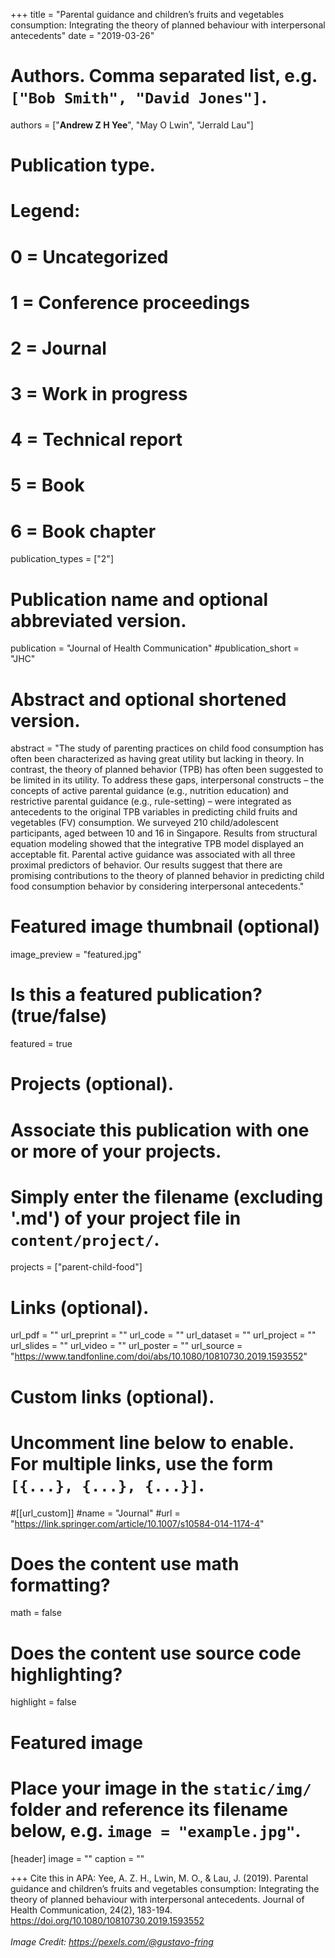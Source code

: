 +++
title = "Parental guidance and children’s fruits and vegetables consumption: Integrating the theory of planned behaviour with interpersonal antecedents"
date = "2019-03-26"

# Authors. Comma separated list, e.g. `["Bob Smith", "David Jones"]`.

authors = ["**Andrew Z H Yee**", "May O Lwin", "Jerrald Lau"]

# Publication type.
# Legend:
# 0 = Uncategorized
# 1 = Conference proceedings
# 2 = Journal
# 3 = Work in progress
# 4 = Technical report
# 5 = Book
# 6 = Book chapter
publication_types = ["2"]

# Publication name and optional abbreviated version.
publication = "Journal of Health Communication"
#publication_short = "JHC"

# Abstract and optional shortened version.

abstract = "The study of parenting practices on child food consumption has often been characterized as having great utility but lacking in theory. In contrast, the theory of planned behavior (TPB) has often been suggested to be limited in its utility. To address these gaps, interpersonal constructs – the concepts of active parental guidance (e.g., nutrition education) and restrictive parental guidance (e.g., rule-setting) – were integrated as antecedents to the original TPB variables in predicting child fruits and vegetables (FV) consumption. We surveyed 210 child/adolescent participants, aged between 10 and 16 in Singapore. Results from structural equation modeling showed that the integrative TPB model displayed an acceptable fit. Parental active guidance was associated with all three proximal predictors of behavior. Our results suggest that there are promising contributions to the theory of planned behavior in predicting child food consumption behavior by considering interpersonal antecedents."

# Featured image thumbnail (optional)
image_preview = "featured.jpg"

# Is this a featured publication? (true/false)
featured = true

# Projects (optional).
#   Associate this publication with one or more of your projects.
#   Simply enter the filename (excluding '.md') of your project file in `content/project/`.
projects = ["parent-child-food"]

# Links (optional).
url_pdf = ""
url_preprint = ""
url_code = ""
url_dataset = ""
url_project = ""
url_slides = ""
url_video = ""
url_poster = ""
url_source = "https://www.tandfonline.com/doi/abs/10.1080/10810730.2019.1593552"

# Custom links (optional).
#   Uncomment line below to enable. For multiple links, use the form `[{...}, {...}, {...}]`.
#[[url_custom]]
#name = "Journal"
#url = "https://link.springer.com/article/10.1007/s10584-014-1174-4"

# Does the content use math formatting?
math = false

# Does the content use source code highlighting?
highlight = false
  
# Featured image
# Place your image in the `static/img/` folder and reference its filename below, e.g. `image = "example.jpg"`.
[header]
image = ""
caption = ""

+++
Cite this in APA: Yee, A. Z. H., Lwin, M. O., & Lau, J. (2019). Parental guidance and children’s fruits and vegetables consumption: Integrating the theory of planned behaviour with interpersonal antecedents. Journal of Health Communication, 24(2), 183-194. https://doi.org/10.1080/10810730.2019.1593552
<br/>
<br/>
*Image Credit: https://pexels.com/@gustavo-fring*
